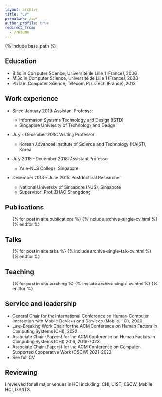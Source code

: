 ```yaml
---
layout: archive
title: "CV"
permalink: /cv/
author_profile: true
redirect_from:
  - /resume
---
```


{% include base_path %}

## Education
* B.Sc in Computer Science, Université de Lille 1 (France), 2006
* M.Sc in Computer Science, Université de Lille 1 (France), 2008
* Ph.D in Computer Science, Télécom ParisTech (France), 2013

## Work experience
* Since January 2019: Assistant Professor
  * Information Systems Technology and Design (ISTD)
  * Singapore University of Technology and Design

* July - December 2018: Visiting Professor
  * Korean Advanced Institute of Science and Technology (KAIST), Korea

* July 2015 - December 2018: Assistant Professor
  * Yale-NUS College, Singapore

* December 2013 - June 2015: Postdoctoral Researcher
  * National University of Singapore (NUS), Singapore
  * Supervisor: Prof. ZHAO Shengdong

## Publications
  <ul>{% for post in site.publications %}
    {% include archive-single-cv.html %}
  {% endfor %}</ul>

## Talks
  <ul>{% for post in site.talks %}
    {% include archive-single-talk-cv.html %}
  {% endfor %}</ul>

## Teaching
  <ul>{% for post in site.teaching %}
    {% include archive-single-cv.html %}
  {% endfor %}</ul>

## Service and leadership
* General Chair for the International Conference on Human-Computer Interaction with Mobile Devices and Services (Mobile HCI), 2020.
* Late-Breaking Work Chair for the ACM Conference on Human Factors in Computing Systems (CHI), 2022.
* Associate Chair (Papers) for the ACM Conference on Human Factors in Computing Systems (CHI) 2016, 2019-2023.
* Associate Chair (Papers) for the ACM Conference on Computer-Supported Cooperative Work (CSCW) 2021-2023.
* See full [CV](https://simonperrault.github.io/files/CV.pdf)

## Reviewing
I reviewed for all major venues in HCI including: CHI, UIST, CSCW, Mobile HCI, ISS/ITS.
